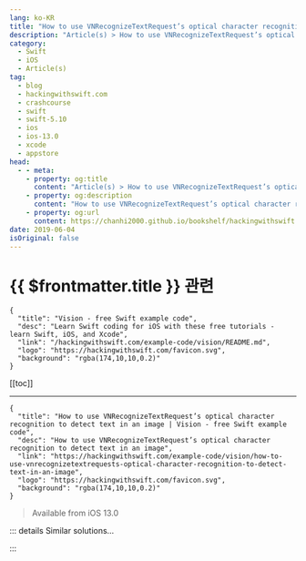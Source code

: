 ```yaml
---
lang: ko-KR
title: "How to use VNRecognizeTextRequest’s optical character recognition to detect text in an image"
description: "Article(s) > How to use VNRecognizeTextRequest’s optical character recognition to detect text in an image"
category:
  - Swift
  - iOS
  - Article(s)
tag: 
  - blog
  - hackingwithswift.com
  - crashcourse
  - swift
  - swift-5.10
  - ios
  - ios-13.0
  - xcode
  - appstore
head:
  - - meta:
    - property: og:title
      content: "Article(s) > How to use VNRecognizeTextRequest’s optical character recognition to detect text in an image"
    - property: og:description
      content: "How to use VNRecognizeTextRequest’s optical character recognition to detect text in an image"
    - property: og:url
      content: https://chanhi2000.github.io/bookshelf/hackingwithswift.com/example-code/vision/how-to-use-vnrecognizetextrequests-optical-character-recognition-to-detect-text-in-an-image.html
date: 2019-06-04
isOriginal: false
---
```


# {{ $frontmatter.title }} 관련

```component VPCard
{
  "title": "Vision - free Swift example code",
  "desc": "Learn Swift coding for iOS with these free tutorials - learn Swift, iOS, and Xcode",
  "link": "/hackingwithswift.com/example-code/vision/README.md",
  "logo": "https://hackingwithswift.com/favicon.svg",
  "background": "rgba(174,10,10,0.2)"
}
```

[[toc]]

---

```component VPCard
{
  "title": "How to use VNRecognizeTextRequest’s optical character recognition to detect text in an image | Vision - free Swift example code",
  "desc": "How to use VNRecognizeTextRequest’s optical character recognition to detect text in an image",
  "link": "https://hackingwithswift.com/example-code/vision/how-to-use-vnrecognizetextrequests-optical-character-recognition-to-detect-text-in-an-image",
  "logo": "https://hackingwithswift.com/favicon.svg",
  "background": "rgba(174,10,10,0.2)"
}
```

> Available from iOS 13.0

<!-- TODO: 작성 -->

<!-- 
The Vision framework has built-in support for detecting text in images, although realistically it’s limited to printed text in clear fonts - don’t expect to be able to throw raw handwriting at it and get useful results.

To get started import the Vision framework, then set up an instance of `VNRecognizeTextRequest` so that it processes any text that is found. Your request will be handed an array of observations that you need to safely typecast as `VNRecognizedTextObservation`, then you can loop over each observation to pull out candidates for each one - various possible piece of text that Vision thinks it might have found.

If we wanted to just pull out the best candidate of each observation then print it out, we’d make a request like this:

```swift
let request = VNRecognizeTextRequest { request, error in
    guard let observations = request.results as? [VNRecognizedTextObservation] else {
        fatalError("Received invalid observations")
    }

    for observation in observations {
        guard let bestCandidate = observation.topCandidates(1).first else {
            print("No candidate")
            continue
        }

        print("Found this candidate: \(bestCandidate.string)")
    }
}
```

Next, put that request into an array, and set Vision off in a background queue to scan your image. For example, this uses the default `.userInitiated` background queue, then loads and scans an image from the app bundle called `testImage`:

```swift
let requests = [request]

DispatchQueue.global(qos: .userInitiated).async {
    guard let img = UIImage(named: "testImage")?.cgImage else {
        fatalError("Missing image to scan")
    }

    let handler = VNImageRequestHandler(cgImage: img, options: [:])
    try? handler.perform(requests)
}
```

Make sure you have an image called “testImage” in your asset catalog, and that code should work out of the box.

There are two further parameters you might want to tweak to make your text recognition more useful. First, by default the `recognitionLevel` property of your `VNRecognizeTextRequest` is set to `.accurate`, which means Vision does its best to figure out the most likely letters in the text. If you wanted to prioritize speed over accuracy - perhaps if you were scanning lots of image, or a live feed, you should change `recognitionLevel` to `.fast`, like this:

```swift
request.recognitionLevel = .fast
```

Second, you can set the `customWords` property of your request to be an array of unusual strings that your app is likely to come across - words that Vision might decide aren’t likely because it doesn’t recognize them:

```swift
request.customWords = ["Pikachu", "Snorlax", "Charizard"]
```

These custom words automatically take priority over the built-in dictionary, so use this wisely.

Rather than scanning images in your app bundle, you could load an image that was scanned using VNDocumentCameraViewController - see my article <a href="https://www.hackingwithswift.com/example-code/vision/how-to-detect-documents-using-vndocumentcameraviewcontroller">How to detect documents using VNDocumentCameraViewController</a> for more information.

-->

::: details Similar solutions…

<!--
/example-code/strings/how-to-read-a-single-character-from-a-string">How to read a single character from a string 
/quick-start/swiftui/swiftui-tips-and-tricks">SwiftUI tips and tricks 
/quick-start/swiftui/how-to-convert-a-swiftui-view-to-an-image">How to convert a SwiftUI view to an image 
/example-code/uikit/how-to-find-an-aspect-fit-images-size-inside-an-image-view">How to find an aspect fit image’s size inside an image view 
/quick-start/swiftui/building-a-menu-using-list">Building a menu using List</a>
-->

:::

